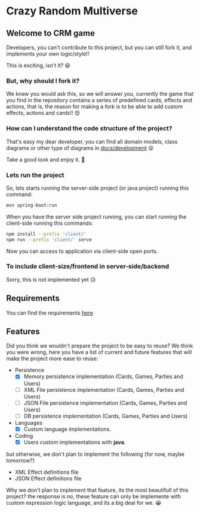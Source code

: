 # Crazy Random Multiverse

## Welcome to CRM game

Developers, you can't contribute to this project, but you can still fork it, and implements your own logic/style!!

This is exciting, isn't it? 😆 

### But, why should I fork it?

We knew you would ask this, so we will answer you, currently the game that you find in the repository contains a series of predefined cards, effects and actions, that is, the reason for making a fork is to be able to add custom effects, actions and cards!! 😍

### How can I understand the code structure of the project?

That's easy my dear developer, you can find all domain models, class diagrams or other type of diagrams in [docs/development](docs/development/) 😜

Take a good look and enjoy it. 🌹

### Lets run the project

So, lets starts running the server-side project (or java project) running this command:

```bash
mvn spring-boot:run
```

When you have the server side project running, you can start running the client-side running this commands:

```bash
npm install --prefix 'client/'
npm run --prefix 'client/' serve
```

Now you can access to application via client-side open ports.

### To include client-size/frontend in server-side/backend

Sorry, this is not implemented yet 😥

## Requirements

You can find the requirements [here](docs/Requirements.md)

## Features

Did you think we wouldn't prepare the project to be easy to reuse? We think you were wrong, here you have a list of 
current and future features that will make the project more ease to reuse:

 - Persistence
 	- [X] Memory persistence implementation (Cards, Games, Parties and Users)
 	- [ ] XML File persistence implementation (Cards, Games, Parties and Users)
 	- [ ] JSON File persistence implementation (Cards, Games, Parties and Users)
 	- [ ] DB persistence implementation (Cards, Games, Parties and Users)

 - Languages
 	- [X] Custom language implementations.

 - Coding
 	- [X] Users custom implementations with **java**.

but otherwise, we don't plan to implement the following (for now, maybe tomorrow?)

 - XML Effect definitions file 
 - JSON Effect definitions file

Why we don't plan to implement that feature, its the most beautifull of this project? the response is _no_, these feature can only be implemente with custom expression logic language, and its a big deal for we. 😭

